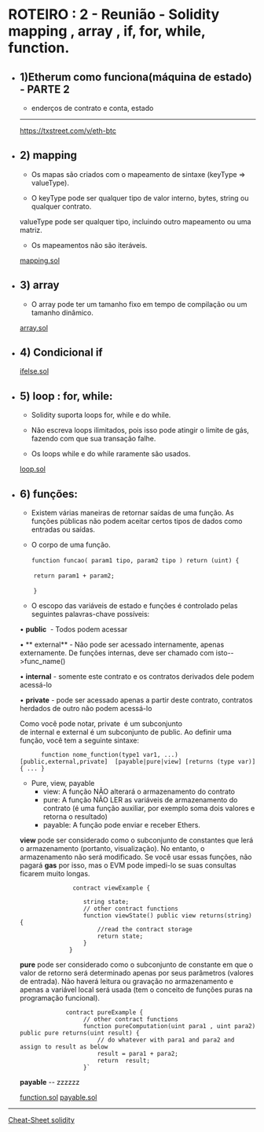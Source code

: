 # ROTEIRO : 2 - Reunião -  Solidity mapping , array , if, for, while,  function.


- ## 1)Etherum como funciona(máquina de estado) - PARTE 2

   -  enderços de contrato e conta, estado

    ****
    https://txstreet.com/v/eth-btc


- ## 2) mapping
     - Os mapas são criados com o mapeamento de sintaxe (keyType => valueType).

     - O keyType pode ser qualquer tipo de valor interno, bytes, string ou qualquer contrato.
     
     valueType pode ser qualquer tipo, incluindo outro mapeamento ou uma matriz.
     
     - Os mapeamentos não são iteráveis.
     
     [mapping.sol](https://raw.githubusercontent.com/valterlobo/grupo_estudos_solidity/main/reuniao_2/mapping.sol)


- ## 3) array 

    - O array pode ter um tamanho fixo em tempo de compilação ou um tamanho dinâmico.

    [ array.sol](https://raw.githubusercontent.com/valterlobo/grupo_estudos_solidity/main/reuniao_2/array.sol)

- ## 4) Condicional if  
  
  [ifelse.sol](https://raw.githubusercontent.com/valterlobo/grupo_estudos_solidity/main/reuniao_2/ifelse.sol)
    
- ## 5) loop : for, while:

   - Solidity suporta loops for, while e do while.

   - Não escreva loops ilimitados, pois isso pode atingir o limite de gás, fazendo com que sua transação falhe.
   
   - Os loops while e do while raramente são usados.
   
   [loop.sol](https://raw.githubusercontent.com/valterlobo/grupo_estudos_solidity/main/reuniao_2/loop.sol)


- ## 6) funções:

    - Existem várias maneiras de retornar saídas de uma função. As funções públicas não podem aceitar certos tipos de dados como entradas ou saídas.
    
    - O corpo de uma função.
    
      ​     `function funcao( param1 tipo, param2 tipo ) return (uint) {`
    
      ​                           `return param1 + param2;`
    
      ​     `}`
      
    - O escopo das variáveis de estado e funções é controlado pelas seguintes palavras-chave possíveis:
    
     • **public**    - Todos podem acessar
     
     • ** external** - Não pode ser acessado internamente, apenas externamente. De funções internas, deve ser chamado com isto-->func_name()
     
     • **internal**  - somente este contrato e os contratos derivados dele podem acessá-lo
     
     • **private**   - pode ser acessado apenas a partir deste contrato, contratos herdados de outro não podem acessá-lo
     

  Como você pode notar, private  é um subconjunto de internal e external é um subconjunto de public. Ao definir uma função, você tem a seguinte sintaxe:

            function nome_function(type1 var1, ...) [public,external,private]  [payable|pure|view] [returns (type var)] { ... }

  - Pure, view, payable
    -  view: A função NÃO alterará o armazenamento do contrato
    -  pure: A função NÃO  LER as variáveis de armazenamento do contrato (é uma função auxiliar, por exemplo soma dois valores e retorna o resultado)
    - payable: A função pode enviar e receber Ethers.
   
   **view** pode ser considerado como o subconjunto de constantes que lerá o armazenamento (portanto, visualização). No entanto, o armazenamento não será modificado. Se você usar essas funções, não pagará **gas** por isso, mas o EVM pode impedi-lo se suas consultas ficarem muito longas.
   
                     contract viewExample {

                        string state;
                        // other contract functions
                        function viewState() public view returns(string) {
                            //read the contract storage 
                            return state;
                        }
                    }

    **pure** pode ser considerado como o subconjunto de constante em que o valor de retorno será determinado apenas por seus parâmetros (valores de entrada). Não haverá leitura ou gravação no armazenamento e apenas a variável local será usada (tem o conceito de funções puras na programação funcional).
    
                   contract pureExample {
                        // other contract functions
                        function pureComputation(uint para1 , uint para2) public pure returns(uint result) {
                            // do whatever with para1 and para2 and assign to result as below
                            result = para1 + para2;
                            return  result;
                        }`

    **payable** -- zzzzzz

    [function.sol](https://raw.githubusercontent.com/valterlobo/grupo_estudos_solidity/main/reuniao_2/function.sol)
    [payable.sol](https://raw.githubusercontent.com/valterlobo/grupo_estudos_solidity/main/reuniao_2/payable.sol)

---------
[Cheat-Sheet solidity](https://intellipaat.com/mediaFiles/2019/03/Solidity-Cheat-Sheet.pdf)
